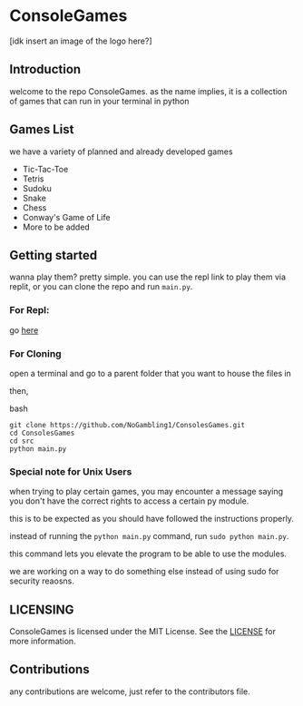 # ConsoleGames

[idk insert an image of the logo here?]

## Introduction

welcome to the repo ConsoleGames. as the name implies, it is a collection of games that can run in your terminal in python

## Games List

we have a variety of planned and already developed games
  - Tic-Tac-Toe
  - Tetris
  - Sudoku
  - Snake
  - Chess
  - Conway's Game of Life
  - More to be added

## Getting started

wanna play them? pretty simple. you can use the repl link to play them via replit, or you can clone the repo and run `main.py`.

### For Repl:

go [here](https://replit.com/@orangejuiceplz/ConsolesGames)

### For Cloning

open a terminal and go to a parent folder that you want to house the files in

then,

bash
```
git clone https://github.com/NoGambling1/ConsolesGames.git
cd ConsolesGames
cd src
python main.py
```

### Special note for Unix Users

when trying to play certain games, you may encounter a message saying you don't have the correct rights to access a certain py module.

this is to be expected as you should have followed the instructions properly.

instead of running the `python main.py` command, run `sudo python main.py`. 

this command lets you elevate the program to be able to use the modules.

we are working on a way to do something else instead of using sudo for security reaosns.

## LICENSING

ConsoleGames is licensed under the MIT License. See the  [LICENSE](https://github.com/NoGambling1/ConsoleGames/blob/main/LICENSE) for more information.

## Contributions

any contributions are welcome, just refer to the contributors file.
